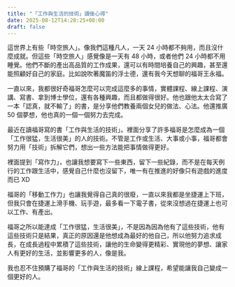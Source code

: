```yaml
---
title: "「工作與生活的技術」讀後心得"
date: 2025-08-12T14:28:25+08:00
draft: false
---
```


這世界上有些「時空旅人」。像我們這種凡人，一天 24 小時都不夠用，而且沒什麼成就。但這些「時空旅人」感覺像是一天有 48 小時，或者他們 24 小時都不用睡覺。他們不斷的產出高品質的工作成果，還可以有時間培養自己的興趣，甚至還能照顧好自己的家庭。比如說吹著魔笛的浮士德，還有我今天想聊的福哥王永福。

一直以來，我都很好奇福哥怎麼可以完成這麼多的事情，實體課程、線上課程、演講、寫書、拿到博士學位，還有各種興趣，而且都做得很好。他也跟他太太合寫了一本「認真，就不輸了」的書，是分享他們教養兩個女兒的做法、心法。他還推廣 50 個夢想，他也真的一個一個努力去完成。

最近在讀福哥寫的書「工作與生活的技術」。裡面分享了許多福哥是怎麼成為一個「工作很猛，生活很美」的人的技術。不管是工作或生活、大事或小事，福哥都會努力用「技術」拆解它們，想出一些方法能把事情做得更好。

裡面提到「寫作力」，也讓我想要寫下一些東西，留下一些紀錄，而不是在每天例行的工作跟生活中，感覺自己什麼也沒留下，唯一有在推進的好像只有遊戲的進度而已 XD

福哥的「移動工作力」也讓我覺得自己真的很廢，一直以來我都是坐捷運上下班，但我只會在捷運上滑手機、玩手遊，最多看一下電子書，從來沒想過在捷運上也可以工作、有產出。

福哥之所以能達成「工作很猛，生活很美」，不是因為因為他有了這些技術，他有這些技術只是結果，真正的原因還是他想成為最好的他自己，所以他努力追求成長，在成長過程中累積了這些技術，讓他的生命變得更精彩、實現他的夢想、讓家人有更好的生活，並影響更多的人，像是我。

我也忍不住預購了福哥的「工作與生活的技術」線上課程，希望能讓我自己變成一個更好的人。
